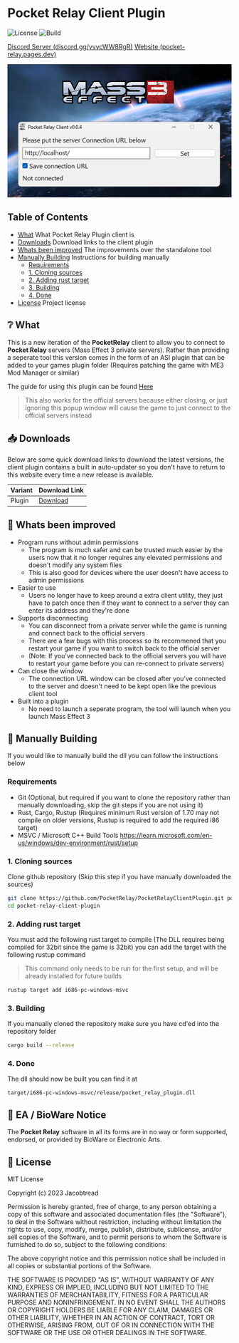 # Pocket Relay Client Plugin

![License](https://img.shields.io/github/license/PocketRelay/EmbeddedClient?style=for-the-badge)
![Build](https://img.shields.io/github/actions/workflow/status/PocketRelay/PocketRelayClientPlugin/build.yml?style=for-the-badge)

[Discord Server (discord.gg/yvycWW8RgR)](https://discord.gg/yvycWW8RgR)
[Website (pocket-relay.pages.dev)](https://pocket-relay.pages.dev/)

![Start](assets/start.png)

## Table of Contents

- [What](#❔-what) What Pocket Relay Plugin client is
- [Downloads](#📥-downloads) Download links to the client plugin
- [Whats been improved](#🔮-whats-been-improved) The improvements over the standalone tool
- [Manually Building](#🚀-manually-building) Instructions for building manually
  - [Requirements](#requirements)
  - [1. Cloning sources](#1-cloning-sources)
  - [2. Adding rust target](#2-adding-rust-target)
  - [3. Building](#3-building)
  - [4. Done](#4-done)
- [License](#🧾-license) Project license

## ❔ What

This is a new iteration of the **PocketRelay** client to allow you to connect to **Pocket Relay** servers (Mass Effect 3 private servers). 
Rather than providing a seperate tool this version comes in the form of an ASI plugin that can be added to your games plugin folder
(Requires patching the game with ME3 Mod Manager or similar)

The guide for using this plugin can be found [Here](https://pocket-relay.pages.dev/docs/client/plugin-client)

> This also works for the official servers because either closing, or just ignoring this popup window will cause the game to just connect to the official servers instead

## 📥 Downloads

Below are some quick download links to download the latest versions, the client plugin contains a built in auto-updater so you don't have to return to this website every time a new release is available.

| Variant | Download Link                                                                                                       |
| ------- | ------------------------------------------------------------------------------------------------------------------- |
| Plugin  | [Download](https://github.com/PocketRelay/PocketRelayClientPlugin/releases/latest/download/pocket-relay-plugin.asi) |


## 🔮 Whats been improved
- Program runs without admin permissions
  - The program is much safer and can be trusted much easier by the users now that it no longer requires any elevated permissions and doesn't modify any system files
  - This is also good for devices where the user doesn't have access to admin permissions
- Easier to use
  - Users no longer have to keep around a extra client utility, they just have to patch once then if they want to connect to a server they can enter its address and they're done
- Supports disconnecting
  - You can disconnect from a private server while the game is running and connect back to the official servers
  - There are a few bugs with this process so its recommened that you restart your game if you want to switch back to the official server
  - (Note: If you've connected back to the official servers you will have to restart your game before you can re-connect to private servers)
- Can close the window 
  - The connection URL window can be closed after you've connected to the server and doesn't need to be kept open like the previous client tool
- Built into a plugin
  - No need to launch a seperate program, the tool will launch when you launch Mass Effect 3

## 🚀 Manually Building

If you would like to manually build the dll you can follow the instructions below

### Requirements
- Git (Optional, but required if you want to clone the repository rather than manually downloading, skip the git steps if you are not using it)
- Rust, Cargo, Rustup (Requires minimum Rust version of 1.70 may not compile on older versions, Rustup is required to add the required i86 target)
- MSVC / Microsoft C++ Build Tools https://learn.microsoft.com/en-us/windows/dev-environment/rust/setup

### 1. Cloning sources

Clone github repository (Skip this step if you have manually downloaded the sources)

```sh
git clone https://github.com/PocketRelay/PocketRelayClientPlugin.git pocket-relay-client-plugin
cd pocket-relay-client-plugin
```

### 2. Adding rust target

You must add the following rust target to compile (The DLL requires being compiled for 32bit since the game is 32bit) you can add the target with the following rustup command

> This command only needs to be run for the first setup, and will be already installed for future builds

```sh
rustup target add i686-pc-windows-msvc
```

### 3. Building 

If you manually cloned the repository make sure you have cd'ed into the repository folder

```sh
cargo build --release
```

### 4. Done

The dll should now be built you can find it at

```
target/i686-pc-windows-msvc/release/pocket_relay_plugin.dll
```

## 📌 EA / BioWare Notice

The **Pocket Relay** software in all its forms are in no way or form supported, endorsed, or provided by BioWare or Electronic Arts. 

## 🧾 License

MIT License

Copyright (c) 2023 Jacobtread

Permission is hereby granted, free of charge, to any person obtaining a copy
of this software and associated documentation files (the "Software"), to deal
in the Software without restriction, including without limitation the rights
to use, copy, modify, merge, publish, distribute, sublicense, and/or sell
copies of the Software, and to permit persons to whom the Software is
furnished to do so, subject to the following conditions:

The above copyright notice and this permission notice shall be included in all
copies or substantial portions of the Software.

THE SOFTWARE IS PROVIDED "AS IS", WITHOUT WARRANTY OF ANY KIND, EXPRESS OR
IMPLIED, INCLUDING BUT NOT LIMITED TO THE WARRANTIES OF MERCHANTABILITY,
FITNESS FOR A PARTICULAR PURPOSE AND NONINFRINGEMENT. IN NO EVENT SHALL THE
AUTHORS OR COPYRIGHT HOLDERS BE LIABLE FOR ANY CLAIM, DAMAGES OR OTHER
LIABILITY, WHETHER IN AN ACTION OF CONTRACT, TORT OR OTHERWISE, ARISING FROM,
OUT OF OR IN CONNECTION WITH THE SOFTWARE OR THE USE OR OTHER DEALINGS IN THE
SOFTWARE.
